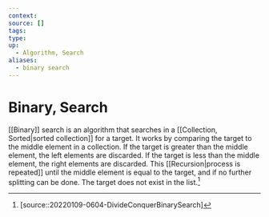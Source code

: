 ```yaml
---
context:
source: []
tags: 
type:
up:
  - Algorithm, Search
aliases:
  - binary search
---
```


# Binary, Search

[[Binary]] search is an algorithm that searches in a [[Collection, Sorted|sorted collection]] for a target. It works by comparing the target to the middle element in a collection. If the target is greater than the middle element, the left elements are discarded. If the target is less than the middle element, the right elements are discarded. This [[Recursion|process is repeated]] until the middle element is equal to the target, and if no further splitting can be done. The target does not exist in the list.[^1]

[^1]: [source::20220109-0604-DivideConquerBinarySearch]
